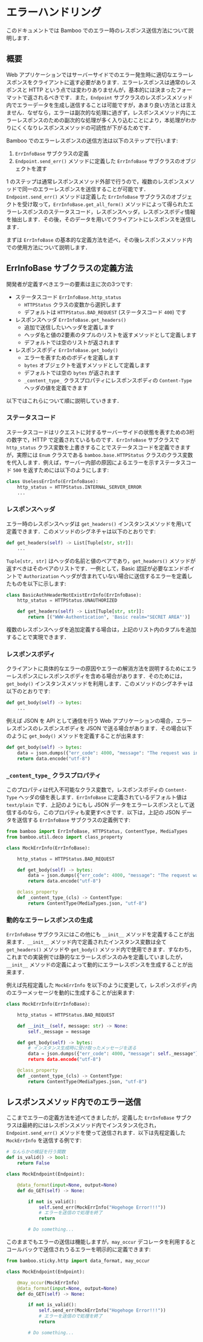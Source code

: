 # エラーハンドリング
このドキュメントでは Bamboo でのエラー時のレスポンス送信方法について説明します．

## 概要
Web アプリケーションではサーバーサイドでのエラー発生時に適切なエラーレスポンスをクライアントに返す必要があります．エラーレスポンスは通常のレスポンスと HTTP という点では変わりありませんが，基本的には決まったフォーマットで返されるべきです．また，`Endpoint` サブクラスのレスポンスメソッド内でエラーデータを生成し送信することは可能ですが，あまり良い方法とは言えません．なぜなら，エラーは副次的な処理に過ぎず，レスポンスメソッド内にエラーレスポンスのための副次的な処理が多く入り込むことにより，本処理がわかりにくくなりレスポンスメソッドの可読性が下がるためです．

Bamboo でのエラーレスポンスの送信方法は以下のステップで行います:

1. `ErrInfoBase` サブクラスの定義
2. `Endpoint.send_err()` メソッドに定義した `ErrInfoBase` サブクラスのオブジェクトを渡す

1 のステップは通常レスポンスメソッド外部で行うので，複数のレスポンスメソッドで同一のエラーレスポンスを送信することが可能です．`Endpoint.send_err()` メソッドは定義した `ErrInfoBase` サブクラスのオブジェクトを受け取って，`ErrInfoBase.get_all_form()` メソッドによって得られたエラーレスポンスのステータスコード，レスポンスヘッダ，レスポンスボディ情報を抽出します．その後，そのデータを用いてクライアントにレスポンスを送信します．

まずは `ErrInfoBase` の基本的な定義方法を述べ，その後レスポンスメソッド内での使用方法について説明します．

## ErrInfoBase サブクラスの定義方法
開発者が定義すべきエラーの要素は主に次の3つです:

- ステータスコード `ErrInfoBase.http_status`
    - `HTTPStatus` クラスの変数から選択します
    - デフォルトは `HTTPStatus.BAD_REQUEST` (ステータスコード `400`) です
- レスポンスヘッダ `ErrInfoBase.get_headers()`
    - 追加で送信したいヘッダを定義します
    - ヘッダ名と値の2要素のタプルのリストを返すメソッドとして定義します
    - デフォルトでは空のリストが返されます
- レスポンスボディ `ErrInfoBase.get_body()`
    - エラーを表すためのボディを定義します
    - `bytes` オブジェクトを返すメソッドとして定義します
    - デフォルトでは空の `bytes` が返されます
    - `_content_type_` クラスプロパティにレスポンスボディの `Content-Type` ヘッダの値を定義できます

以下ではこれらについて順に説明していきます．

### ステータスコード
ステータスコードはリクエストに対するサーバーサイドの状態を表すための3桁の数字で，HTTP で定義されているものです．`ErrInfoBase` サブクラスで `http_status` クラス変数を上書きすることでステータスコードを定義できますが，実際には `Enum` クラスである `bamboo.base.HTTPStatus` クラスのクラス変数を代入します．例えば，サーバー内部の原因によるエラーを示すステータスコード `500` を返すためには以下のようにします:

```python
class UselessErrInfo(ErrInfoBase):
    http_status = HTTPStatus.INTERNAL_SERVER_ERROR
    ...
```

### レスポンスヘッダ
エラー時のレスポンスヘッダは `get_headers()` インスタンスメソッドを用いて定義できます．このメソッドのシグネチャは以下のとおりです:

```python
def get_headers(self) -> List[Tuple[str, str]]:
    ...
```

`Tuple[str, str]` はヘッダの名前と値のペアであり，`get_headers()` メソッドが返すべきはそのペアのリストです．一例として，Basic 認証が必要なエンドポイントで `Authorization` ヘッダが含まれていない場合に送信するエラーを定義したものを以下に示します:

```python
class BasicAuthHeaderNotExistErrInfo(ErrInfoBase):
    http_status = HTTPStatus.UNAUTHORIZED

    def get_headers(self) -> List[Tuple[str, str]]:
        return [("WWW-Authentication", 'Basic realm="SECRET AREA"')]
```

複数のレスポンスヘッダを追加定義する場合は，上記のリスト内のタプルを追加することで実現できます．

### レスポンスボディ
クライアントに具体的なエラーの原因やエラーの解消方法を説明するためにエラーレスポンスにレスポンスボディを含める場合があります．そのためには，`get_body()` インスタンスメソッドを利用します．このメソッドのシグネチャは以下のとおりです:

```python
def get_body(self) -> bytes:
    ...
```

例えば JSON を API として通信を行う Web アプリケーションの場合，エラーレスポンスのレスポンスボディを JSON で送る場合があります．その場合以下のように `get_body()` メソッドを定義することが出来ます:

```python
def get_body(self) -> bytes:
    data = json.dumps({"err_code": 4000, "message": "The request was inappropriate"})
    return data.encode("utf-8")
```

### `_content_type_` クラスプロパティ
このプロパティは代入不可能なクラス変数で，レスポンスボディの `Content-Type` ヘッダの値を表します．`ErrInfoBase` に定義されているデフォルト値は `text/plain` です．上記のようにもし JSON データをエラーレスポンスとして送信するのなら，このプロパティも変更すべきです．以下は，上記の JSON データを送信する `ErrInfoBase` サブクラスの定義例です:

```python
from bamboo import ErrInfoBase, HTTPStatus, ContentType, MediaTypes
from bamboo.util.deco import class_property

class MockErrInfo(ErrInfoBase):

    http_status = HTTPStatus.BAD_REQUEST

    def get_body(self) -> bytes:
        data = json.dumps({"err_code": 4000, "message": "The request was inappropriate"})
        return data.encode("utf-8")

    @class_property
    def _content_type_(cls) -> ContentType:
        return ContentType(MediaTypes.json, "utf-8")
```

### 動的なエラーレスポンスの生成
`ErrInfoBase` サブクラスにはこの他にも `__init__` メソッドを定義することが出来ます．`__init__` メソッド内で定義されたインスタンス変数は全て `get_headers()` メソッドや `get_body()` メソッド内で使用できます．すなわち，これまでの実装例では静的なエラーレスポンスのみを定義していましたが，`__init__` メソッドの定義によって動的にエラーレスポンスを生成することが出来ます．

例えば先程定義した `MockErrInfo` を以下のように変更して，レスポンスボディ内のエラーメッセージを動的に生成することが出来ます:

```python
class MockErrInfo(ErrInfoBase):

    http_status = HTTPStatus.BAD_REQUEST

    def __init__(self, message: str) -> None:
        self._message = message

    def get_body(self) -> bytes:
        # インスタンス生成時に受け取ったメッセージを送る
        data = json.dumps({"err_code": 4000, "message": self._message"})
        return data.encode("utf-8")

    @class_property
    def _content_type_(cls) -> ContentType:
        return ContentType(MediaTypes.json, "utf-8")
```

## レスポンスメソッド内でのエラー送信
ここまでエラーの定義方法を述べてきましたが，定義した `ErrInfoBase` サブクラスは最終的にはレスポンスメソッド内でインスタンス化され，`Endpoint.send_err()` メソッドを使って送信されます．以下は先程定義した `MockErrInfo` を送信する例です:

```python
# なんらかの検証を行う関数
def is_valid() -> bool:
    return False

class MockEndpoint(Endpoint):

    @data_format(input=None, output=None)
    def do_GET(self) -> None:

        if not is_valid():
            self.send_err(MockErrInfo("Hogehoge Error!!!"))
            # エラーを送信ので処理を終了
            return

        # Do something...
```

このままでもエラーの送信は機能しますが，`may_occur` デコレータを利用するとコールバックで送信されうるエラーを明示的に定義できます:

```python
from bamboo.sticky.http import data_format, may_occur

class MockEndpoint(Endpoint):

    @may_occur(MockErrInfo)
    @data_format(input=None, output=None)
    def do_GET(self) -> None:

        if not is_valid():
            self.send_err(MockErrInfo("Hogehoge Error!!!"))
            # エラーを送信ので処理を終了
            return

        # Do something...
```
